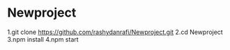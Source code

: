 # Newproject




1.git clone https://github.com/rashydanrafi/Newproject.git
2.cd Newproject
3.npm install
4.npm start
